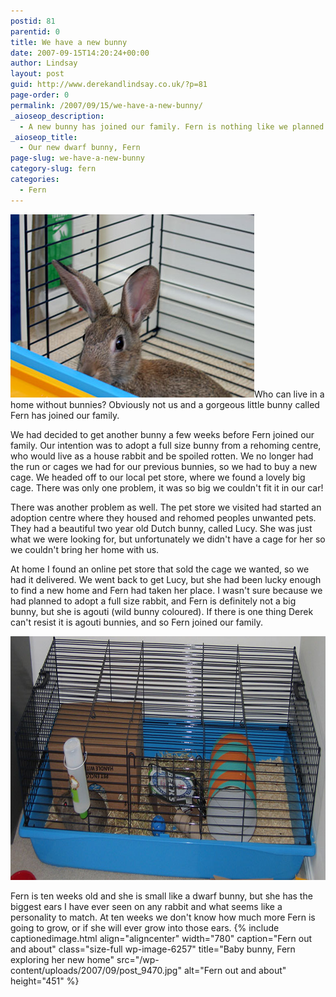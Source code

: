 ```yaml
---
postid: 81
parentid: 0
title: We have a new bunny
date: 2007-09-15T14:20:24+00:00
author: Lindsay
layout: post
guid: http://www.derekandlindsay.co.uk/?p=81
page-order: 0
permalink: /2007/09/15/we-have-a-new-bunny/
_aioseop_description:
  - A new bunny has joined our family. Fern is nothing like we planned for. To begin with she is full of far too much mischief for such a tiny bunny.
_aioseop_title:
  - Our new dwarf bunny, Fern
page-slug: we-have-a-new-bunny
category-slug: fern
categories:
  - Fern
---
```

<img class="alignright size-full wp-image-6256" title="Baby bunny, Fern peeking out of her cage" src="/wp-content/uploads/2007/09/post_9459.jpg" alt="Baby bunny, Fern peeking out of her cage" width="390" height="293" />Who can live in a home without bunnies? Obviously not us and a gorgeous little bunny called Fern has joined our family.

We had decided to get another bunny a few weeks before Fern joined our family. Our intention was to adopt a full size bunny from a rehoming centre, who would live as a house rabbit and be spoiled rotten. We no longer had the run or cages we had for our previous bunnies, so we had to buy a new cage. We headed off to our local pet store, where we found a lovely big cage. There was only one problem, it was so big we couldn't fit it in our car!

There was another problem as well. The pet store we visited had started an adoption centre where they housed and rehomed peoples unwanted pets. They had a beautiful two year old Dutch bunny, called Lucy. She was just what we were looking for, but unfortunately we didn't have a cage for her so we couldn't bring her home with us.

At home I found an online pet store that sold the cage we wanted, so we had it delivered. We went back to get Lucy, but she had been lucky enough to find a new home and Fern had taken her place. I wasn't sure because we had planned to adopt a full size rabbit, and Fern is definitely not a big bunny, but she is agouti (wild bunny coloured). If there is one thing Derek can't resist it is agouti bunnies, and so Fern joined our family.

<img class="aligncenter size-full wp-image-6258" title="Indoor bunny cage" src="/wp-content/uploads/2007/09/post_9483.jpg" alt="Indoor bunny cage" width="780" height="390" /> 

Fern is ten weeks old and she is small like a dwarf bunny, but she has the biggest ears I have ever seen on any rabbit and what seems like a personality to match. At ten weeks we don't know how much more Fern is going to grow, or if she will ever grow into those ears. {% include captionedimage.html align="aligncenter" width="780" caption="Fern out and about" class="size-full wp-image-6257" title="Baby bunny, Fern exploring her new home" src="/wp-content/uploads/2007/09/post_9470.jpg" alt="Fern out and about" height="451" %}